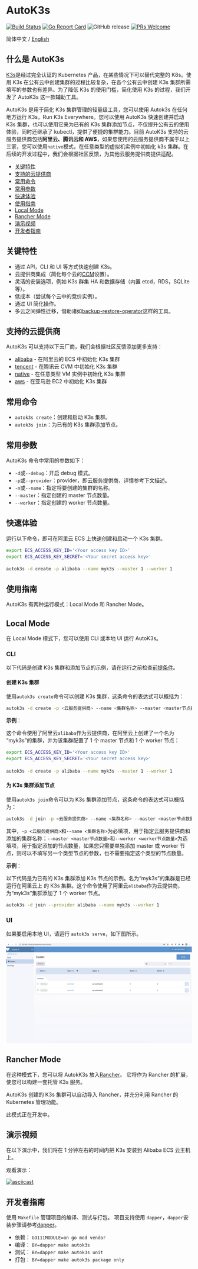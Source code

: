 # AutoK3s

[![Build Status](http://drone-pandaria.cnrancher.com/api/badges/cnrancher/autok3s/status.svg)](http://drone-pandaria.cnrancher.com/cnrancher/autok3s)
[![Go Report Card](https://goreportcard.com/badge/github.com/cnrancher/autok3s)](https://goreportcard.com/report/github.com/cnrancher/autok3s)
![GitHub release](https://img.shields.io/github/v/release/cnrancher/autok3s.svg?color=blue)
[![PRs Welcome](https://img.shields.io/badge/PRs-welcome-brightgreen.svg?color=blue)](http://github.com/cnrancher/autok3s/pulls)

简体中文 / [English](../../../README.md)

## 什么是 AutoK3s

[K3s](https://github.com/k3s-io/k3s)是经过完全认证的 Kubernetes 产品，在某些情况下可以替代完整的 K8s。使用 K3s 在公有云中创建集群的过程比较复杂，在各个公有云中创建 K3s 集群所需填写的参数也有差异。为了降低 K3s 的使用门槛，简化使用 K3s 的过程，我们开发了 AutoK3s 这一款辅助工具。

AutoK3s 是用于简化 K3s 集群管理的轻量级工具，您可以使用 Autok3s 在任何地方运行 K3s，Run K3s Everywhere。您可以使用 AutoK3s 快速创建并启动 K3s 集群，也可以使用它来为已有的 K3s 集群添加节点，不仅提升公有云的使用体验，同时还继承了 kubectl，提供了便捷的集群能力。目前 AutoK3s 支持的云服务提供商包括**阿里云、腾讯云和 AWS**，如果您使用的云服务提供商不属于以上三家，您可以使用`native`模式，在任意类型的虚拟机实例中初始化 k3s 集群。在后续的开发过程中，我们会根据社区反馈，为其他云服务提供商提供适配。

<!-- toc -->

- [关键特性](#关键特性)
- [支持的云提供商](#支持的云提供商)
- [常用命令](#常用命令)
- [常用参数](#常用参数)
- [快速体验](#快速体验)
- [使用指南](#使用指南)
- [Local Mode](#local-mode)
- [Rancher Mode](#rancher-mode)
- [演示视频](#演示视频)
- [开发者指南](#开发者指南)

<!-- /toc -->

## 关键特性

- 通过 API，CLI 和 UI 等方式快速创建 K3s。
- 云提供商集成（简化每个云的[CCM](https://kubernetes.io/docs/concepts/architecture/cloud-controller)设置）。
- 灵活的安装选项，例如 K3s 群集 HA 和数据存储（内置 etcd，RDS，SQLite 等）。
- 低成本（尝试每个云中的竞价实例）。
- 通过 UI 简化操作。
- 多云之间弹性迁移，借助诸如[backup-restore-operator](https://github.com/rancher/backup-restore-operator)这样的工具。

## 支持的云提供商

AutoK3s 可以支持以下云厂商，我们会根据社区反馈添加更多支持：

- [alibaba](alibaba/README.md) - 在阿里云的 ECS 中初始化 K3s 集群
- [tencent](tencent/README.md) - 在腾讯云 CVM 中初始化 K3s 集群
- [native](native/README.md) - 在任意类型 VM 实例中初始化 K3s 集群
- [aws](aws/README.md) - 在亚马逊 EC2 中初始化 K3s 集群

## 常用命令

- `autok3s create`：创建和启动 K3s 集群。
- `autok3s join`：为已有的 K3s 集群添加节点。

## 常用参数

AutoK3s 命令中常用的参数如下：

- `-d`或`--debug`：开启 debug 模式。
- `-p`或`--provider`：provider，即云服务提供商，详情参考下文描述。
- `-n`或`--name`：指定将要创建的集群的名称。
- `--master`：指定创建的 master 节点数量。
- `--worker`：指定创建的 worker 节点数量。

## 快速体验

运行以下命令，即可在阿里云 ECS 上快速创建和启动一个 K3s 集群。

```bash
export ECS_ACCESS_KEY_ID='<Your access key ID>'
export ECS_ACCESS_KEY_SECRET='<Your secret access key>'

autok3s -d create -p alibaba --name myk3s --master 1 --worker 1
```

## 使用指南

AutoK3s 有两种运行模式：Local Mode 和 Rancher Mode。

## Local Mode

在 Local Mode 模式下，您可以使用 CLI 或本地 UI 运行 AutoK3s。

### CLI

以下代码是创建 K3s 集群和添加节点的示例，请在运行之前检查[前提条件](alibaba/README.md)。

#### 创建 K3s 集群

使用`autok3s create`命令可以创建 K3s 集群，这条命令的表达式可以概括为：

```bash
autok3s -d create -p <云服务提供商> --name <集群名称> --master <master节点数量> --worker <worker节点数量>
```

**示例**：

这个命令使用了阿里云`alibaba`作为云提供商，在阿里云上创建了一个名为 “myk3s”的集群，并为该集群配置了 1 个 master 节点和 1 个 worker 节点：

```bash
export ECS_ACCESS_KEY_ID='<Your access key ID>'
export ECS_ACCESS_KEY_SECRET='<Your secret access key>'

autok3s -d create -p alibaba --name myk3s --master 1 --worker 1
```

#### 为 K3s 集群添加节点

使用`autok3s join`命令可以为 K3s 集群添加节点，这条命令的表达式可以概括为：

```bash
autok3s -d join -p <云服务提供商> --name <集群名称> --master <master节点数量> --worker <worker节点数量>
```

其中，`-p <云服务提供商>`和`--name <集群名称>`为必填项，用于指定云服务提供商和添加的集群名称；`--master <master节点数量>`和`--worker <worker节点数量>`为选填项，用于指定添加的节点数量，如果您只需要单独添加 master 或 worker 节点，则可以不填写另一个类型节点的参数，也不需要指定这个类型的节点数量。

**示例**：

以下代码是为已有的 K3s 集群添加 K3s 节点的示例。名为“myk3s”的集群是已经运行在阿里云上 的 K3s 集群。这个命令使用了阿里云`alibaba`作为云提供商，为“myk3s”集群添加了 1 个 worker 节点。

```bash
autok3s -d join --provider alibaba --name myk3s --worker 1
```

### UI

如果要启用本地 UI，请运行 `autok3s serve`，如下图所示。

![autok3s-local-ui](../../assets/autok3s-local-ui.png)

## Rancher Mode

在这种模式下，您可以将 AutokK3s 放入[Rancher](https://github.com/rancher/rancher)。
它将作为 Rancher 的扩展，使您可以构建一套托管 K3s 服务。

AutoK3s 创建的 K3s 集群可以自动导入 Rancher，并充分利用 Rancher 的 Kubernetes 管理功能。

此模式正在开发中。

## 演示视频

在以下演示中，我们将在 1 分钟左右的时间内把 K3s 安装到 Alibaba ECS 云主机上。

观看演示：

[![asciicast](https://asciinema.org/a/EL5P2ILES8GAvdlhaxLMnY8Pg.svg)](https://asciinema.org/a/EL5P2ILES8GAvdlhaxLMnY8Pg)

## 开发者指南

使用 `Makefile` 管理项目的编译、测试与打包。
项目支持使用 `dapper`，`dapper`安装步骤请参考[dapper](https://github.com/rancher/dapper)。

- 依赖： `GO111MODULE=on go mod vendor`
- 编译： `BY=dapper make autok3s`
- 测试： `BY=dapper make autok3s unit`
- 打包： `BY=dapper make autok3s package only`
